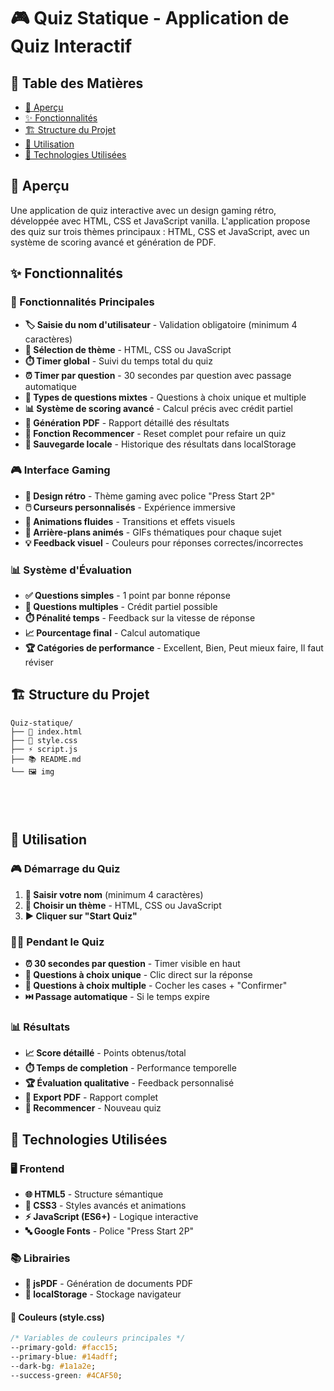 # 🎮 Quiz Statique - Application de Quiz Interactif

## 📖 Table des Matières
- [🚀 Aperçu](#-aperçu)
- [✨ Fonctionnalités](#-fonctionnalités)
- [🏗️ Structure du Projet](#️-structure-du-projet)
- [🎯 Utilisation](#-utilisation)
- [🎨 Technologies Utilisées](#-technologies-utilisées)

## 🚀 Aperçu

Une application de quiz interactive avec un design gaming rétro, développée avec HTML, CSS et JavaScript vanilla. L'application propose des quiz sur trois thèmes principaux : HTML, CSS et JavaScript, avec un système de scoring avancé et génération de PDF.

## ✨ Fonctionnalités

### 🎯 Fonctionnalités Principales
- **🏷️ Saisie du nom d'utilisateur** - Validation obligatoire (minimum 4 caractères)
- **🎨 Sélection de thème** - HTML, CSS ou JavaScript
- **⏱️ Timer global** - Suivi du temps total du quiz
- **⏰ Timer par question** - 30 secondes par question avec passage automatique
- **🎲 Types de questions mixtes** - Questions à choix unique et multiple
- **📊 Système de scoring avancé** - Calcul précis avec crédit partiel
- **📄 Génération PDF** - Rapport détaillé des résultats
- **🔄 Fonction Recommencer** - Reset complet pour refaire un quiz
- **💾 Sauvegarde locale** - Historique des résultats dans localStorage

### 🎮 Interface Gaming
- **🎨 Design rétro** - Thème gaming avec police "Press Start 2P"
- **🖱️ Curseurs personnalisés** - Expérience immersive
- **🌈 Animations fluides** - Transitions et effets visuels
- **🎥 Arrière-plans animés** - GIFs thématiques pour chaque sujet
- **💡 Feedback visuel** - Couleurs pour réponses correctes/incorrectes

### 📊 Système d'Évaluation
- **✅ Questions simples** - 1 point par bonne réponse
- **🔢 Questions multiples** - Crédit partiel possible
- **⏱️ Pénalité temps** - Feedback sur la vitesse de réponse
- **📈 Pourcentage final** - Calcul automatique
- **🏆 Catégories de performance** - Excellent, Bien, Peut mieux faire, Il faut réviser

## 🏗️ Structure du Projet

```
Quiz-statique/
├── 📄 index.html         
├── 🎨 style.css           
├── ⚡ script.js           
├── 📚 README.md         
└── 🖼️ img              
 




```

## 🎯 Utilisation

### 🎮 Démarrage du Quiz
1. **👤 Saisir votre nom** (minimum 4 caractères)
2. **🎨 Choisir un thème** - HTML, CSS ou JavaScript
3. **▶️ Cliquer sur "Start Quiz"**

### 🏃‍♂️ Pendant le Quiz
- **⏰ 30 secondes par question** - Timer visible en haut
- **🎯 Questions à choix unique** - Clic direct sur la réponse
- **🔢 Questions à choix multiple** - Cocher les cases + "Confirmer"
- **⏭️ Passage automatique** - Si le temps expire

### 📊 Résultats
- **📈 Score détaillé** - Points obtenus/total
- **⏱️ Temps de completion** - Performance temporelle
- **🏆 Évaluation qualitative** - Feedback personnalisé
- **📄 Export PDF** - Rapport complet
- **🔄 Recommencer** - Nouveau quiz

## 🎨 Technologies Utilisées

### 🖥️ Frontend
- **🌐 HTML5** - Structure sémantique
- **🎨 CSS3** - Styles avancés et animations
- **⚡ JavaScript (ES6+)** - Logique interactive
- **🔤 Google Fonts** - Police "Press Start 2P"

### 📚 Librairies
- **📄 jsPDF** - Génération de documents PDF
- **💾 localStorage** - Stockage navigateur

#### 🎨 Couleurs (style.css)
```css
/* Variables de couleurs principales */
--primary-gold: #facc15;
--primary-blue: #14adff;
--dark-bg: #1a1a2e;
--success-green: #4CAF50;
```

